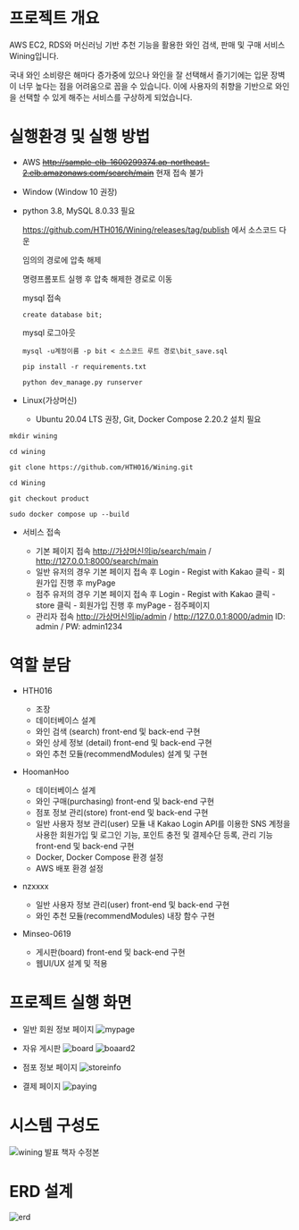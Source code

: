 # 프로젝트 개요

AWS EC2, RDS와 머신러닝 기반 추천 기능을 활용한 와인 검색, 판매 및 구매 서비스 Wining입니다.

국내 와인 소비량은 해마다 증가중에 있으나 와인을 잘 선택해서 즐기기에는 입문 장벽이 너무 높다는 점을 어려움으로 꼽을 수 있습니다. 이에 사용자의 취향을 기반으로 와인을 선택할 수 있게 해주는 서비스를 구상하게 되었습니다.

# 실행환경 및 실행 방법

- AWS ~~<http://sample-elb-1600299374.ap-northeast-2.elb.amazonaws.com/search/main>~~ 현재 접속 불가
- Window (Window 10 권장)
- 
  python 3.8, MySQL 8.0.33 필요
  
  <https://github.com/HTH016/Wining/releases/tag/publish> 에서 소스코드 다운

  임의의 경로에 압축 해제

  명령프롬포트 실행 후 압축 해제한 경로로 이동

  mysql 접속

  ```
  create database bit;
  ```
  mysql 로그아웃
  ```
  mysql -u계정이름 -p bit < 소스코드 루트 경로\bit_save.sql
  ```

  ```
  pip install -r requirements.txt
  ```

  ```
  python dev_manage.py runserver
  ```

  
- Linux(가상머신)

  - Ubuntu 20.04 LTS 권장, Git, Docker Compose 2.20.2 설치 필요
```
mkdir wining
```

```
cd wining
```

```
git clone https://github.com/HTH016/Wining.git
```

```
cd Wining
```

```
git checkout product
```

```
sudo docker compose up --build
```

- 서비스 접속

  - 기본 페이지 접속 <http://가상머신의ip/search/main> / <http://127.0.0.1:8000/search/main>
  - 일반 유저의 경우 기본 페이지 접속 후 Login - Regist with Kakao 클릭 - 회원가입 진행 후 myPage
  - 점주 유저의 경우 기본 페이지 접속 후 Login - Regist with Kakao 클릭 - store 클릭 - 회원가입 진행 후 myPage - 점주페이지
  - 관리자 접속 <http://가상머신의ip/admin> / <http://127.0.0.1:8000/admin> ID: admin / PW: admin1234

# 역할 분담
- HTH016
  - 조장
  - 데이터베이스 설계
  - 와인 검색 (search) front-end 및 back-end 구현
  - 와인 상세 정보 (detail) front-end 및 back-end 구현
  - 와인 추천 모듈(recommendModules) 설계 및 구현

- HoomanHoo
   - 데이터베이스 설계
   - 와인 구매(purchasing) front-end 및 back-end 구현
   - 점포 정보 관리(store) front-end 및 back-end 구현
   - 일반 사용자 정보 관리(user) 모듈 내 Kakao Login API를 이용한 SNS 계정을 사용한 회원가입 및 로그인 기능, 포인트 충전 및 결제수단 등록, 관리 기능 front-end 및 back-end 구현
   - Docker, Docker Compose 환경 설정
   - AWS 배포 환경 설정

- nzxxxx
  - 일반 사용자 정보 관리(user) front-end 및 back-end 구현
  - 와인 추천 모듈(recommendModules) 내장 함수 구현

- Minseo-0619
  - 게시판(board) front-end 및 back-end 구현
  -  웹UI/UX 설계 및 적용

# 프로젝트 실행 화면
- 일반 회원 정보 페이지
![mypage](https://github.com/HTH016/Wining/assets/129934364/07ab4afa-8857-438d-ab71-68eede0e7bd5)

- 자유 게시판
![board](https://github.com/HTH016/Wining/assets/129934364/25b61e0a-28a5-4840-890d-c5bbb2ceb2c9)
![boaard2](https://github.com/HTH016/Wining/assets/129934364/030ec7bf-a525-4c34-8613-a232c8d367fa)

- 점포 정보 페이지
![storeinfo](https://github.com/HTH016/Wining/assets/129934364/4aa33173-3f6b-4c12-ac5a-400ddf28f2ec)

- 결제 페이지
![paying](https://github.com/HTH016/Wining/assets/129934364/d3fce7fe-a49f-49c7-912a-18882e574a1e)




# 시스템 구성도

![wining 발표 책자 수정본](https://github.com/HoomanHoo/WiningFull/assets/129934364/6a0655df-2562-4f85-bde0-28797772bd4c)


# ERD 설계

![erd](https://github.com/HoomanHoo/WiningFull/assets/129934364/667b9326-2715-45fc-9ede-1aabe74d9df0)
